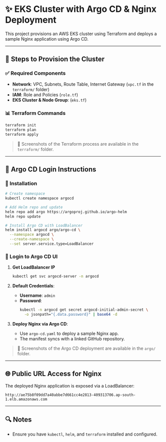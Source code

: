 # ✨ EKS Cluster with Argo CD & Nginx Deployment

This project provisions an AWS EKS cluster using Terraform and deploys a sample Nginx application using Argo CD.

---

## 📆 Steps to Provision the Cluster

### ✅ Required Components

- **Network**: VPC, Subnets, Route Table, Internet Gateway (`vpc.tf` in the `terraform/` folder)
- **IAM**: Role and Policies (`role.tf`)
- **EKS Cluster & Node Group**: (`eks.tf`)

### 📊 Terraform Commands

```bash
terraform init
terraform plan
terraform apply
```

> 📸 Screenshots of the Terraform process are available in the `terraform/` folder.

---

## 🚀 Argo CD Login Instructions

### 🔧 Installation

```bash
# Create namespace
kubectl create namespace argocd

# Add Helm repo and update
helm repo add argo https://argoproj.github.io/argo-helm
helm repo update

# Install Argo CD with LoadBalancer
helm install argocd argo/argo-cd \
  --namespace argocd \
  --create-namespace \
  --set server.service.type=LoadBalancer
```

### 🔐 Login to Argo CD UI

1. **Get LoadBalancer IP**

   ```bash
   kubectl get svc argocd-server -n argocd
   ```

2. **Default Credentials**:
   - **Username**: `admin`
   - **Password**:
     ```bash
     kubectl -n argocd get secret argocd-initial-admin-secret \
       -o jsonpath="{.data.password}" | base64 -d
     ```

3. **Deploy Nginx via Argo CD**:
   - Use `argo-cd.yaml` to deploy a sample Nginx app.
   - The manifest syncs with a linked GitHub repository.

> 📸 Screenshots of the Argo CD deployment are available in the `argo/` folder.

---

## 🌐 Public URL Access for Nginx

The deployed Nginx application is exposed via a LoadBalancer:

```
http://ae75b8f09dd7a40abbe7d661cc4e2813-409313706.ap-south-1.elb.amazonaws.com
```

---

## 🔍 Notes

- Ensure you have `kubectl`, `helm`, and `terraform` installed and configured.
